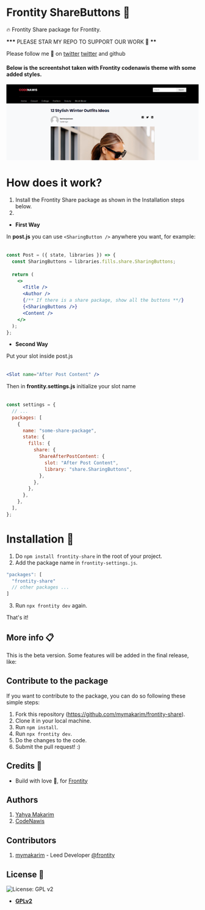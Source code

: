 # Frontity ShareButtons :art:

:fire: Frontity Share package for Frontity.

**\*\*\*** PLEASE STAR MY REPO TO SUPPORT OUR WORK 🙏 **\*\***

Please follow me 🙏 on [twitter](https://twitter.com/mymakarim) [twitter](https://twitter.com/codenawis) and github

#### Below is the screentshot taken with Frontity codenawis theme with some added styles.

![](demo-pic.png)

# How does it work?

1. Install the Frontity Share package as shown in the Installation steps below.
2. 
- **First Way**

In **post.js** you can use `<SharingButton />` anywhere you want, for example:

```jsx

const Post = ({ state, libraries }) => {
  const SharingButtons = libraries.fills.share.SharingButtons;

  return (
    <>
      <Title />
      <Author />
      {/** If there is a share package, show all the buttons **/}
      {<SharingButtons />}
      <Content />
    </>
  );
};

```

- **Second Way**

Put your slot inside post.js

```jsx

<Slot name="After Post Content" />

```

Then in **frontity.settings.js** initialize your slot name 

```jsx

const settings = {
  // ...
  packages: [
    {
      name: "some-share-package",
      state: {
        fills: {
          share: {
            ShareAfterPostContent: {
              slot: "After Post Content",
              library: "share.SharingButtons",
            },
          },
        },
      },
    },
  ],
};

```

# Installation :wrench:

1. Do `npm install frontity-share` in the root of your project.
1. Add the package name in `frontity-settings.js`.

```javascript
"packages": [
  "frontity-share"
  // other packages ...
]
```

3. Run `npx frontity dev` again.

That's it!

## More info :clipboard:

This is the beta version. Some features will be added in the final release, like:

## Contribute to the package

If you want to contribute to the package, you can do so following these simple steps:

1. Fork this repository (https://github.com/mymakarim/frontity-share).
1. Clone it in your local machine.
1. Run `npm install`.
1. Run `npx frontity dev`.
1. Do the changes to the code.
1. Submit the pull request! :)

## Credits :white_flower:

- Build with love :blue_heart:, for [Frontity](https://frontity.org)

## Authors

1. [Yahya Makarim](https://twitter.com/mymakarim)
2. [CodeNawis](https://twitter.com/codenawis)

## Contributors

1. [mymakarim](https://twitter.com/codenawis) - Leed Developer [@frontity](https://twitter.com/frontity)


## License :scroll:

![License: GPL v2](https://img.shields.io/badge/License-GPL%20v2-blue.svg)

- **[GPLv2](https://www.gnu.org/licenses/old-licenses/gpl-2.0.en.html)**